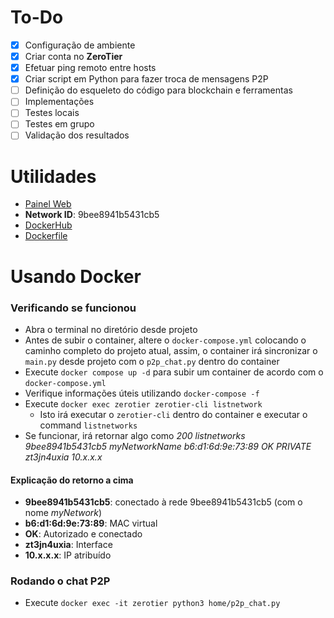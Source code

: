 # To-Do
- [x] Configuração de ambiente
- [x] Criar conta no **ZeroTier**
- [x] Efetuar ping remoto entre hosts
- [x] Criar script em Python para fazer troca de mensagens P2P
- [ ] Definição do esqueleto do código para blockchain e ferramentas
- [ ] Implementações
- [ ] Testes locais
- [ ] Testes em grupo
- [ ] Validação dos resultados

# Utilidades
- [Painel Web](https://my.zerotier.com/network/9bee8941b5431cb5)
- **Network ID**: 9bee8941b5431cb5
- [DockerHub](https://hub.docker.com/r/zerotier/zerotier)
- [Dockerfile](https://github.com/zerotier/ZeroTierOne/blob/dev/ext/installfiles/linux/zerotier-containerized/Dockerfile)

# Usando Docker

### Verificando se funcionou
- Abra o terminal no diretório desde projeto
- Antes de subir o container, altere o `docker-compose.yml` colocando o caminho completo do projeto atual, assim, o container irá sincronizar o `main.py` desde projeto com o `p2p_chat.py` dentro do container
- Execute `docker compose up -d` para subir um container de acordo com o `docker-compose.yml`
- Verifique informações úteis utilizando `docker-compose -f`
- Execute `docker exec zerotier zerotier-cli listnetwork`
    - Isto irá executar o `zerotier-cli` dentro do container e executar o command `listnetworks`
- Se funcionar, irá retornar algo como *200 listnetworks 9bee8941b5431cb5 myNetworkName b6:d1:6d:9e:73:89 OK PRIVATE zt3jn4uxia 10.x.x.x*

#### Explicação do retorno a cima
- **9bee8941b5431cb5**: conectado à rede 9bee8941b5431cb5 (com o nome *myNetwork*)
- **b6:d1:6d:9e:73:89**: MAC virtual
- **OK**: Autorizado e conectado
- **zt3jn4uxia**: Interface 
- **10.x.x.x**: IP atribuído

### Rodando o chat P2P
- Execute `docker exec -it zerotier python3 home/p2p_chat.py`

